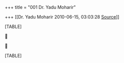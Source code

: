 +++
title = "001 Dr. Yadu Moharir"

+++
[[Dr. Yadu Moharir	2010-06-15, 03:03:28 [Source](https://groups.google.com/g/bvparishat/c/Canui7Dru7k)]]



[TABLE]





[TABLE]

  

